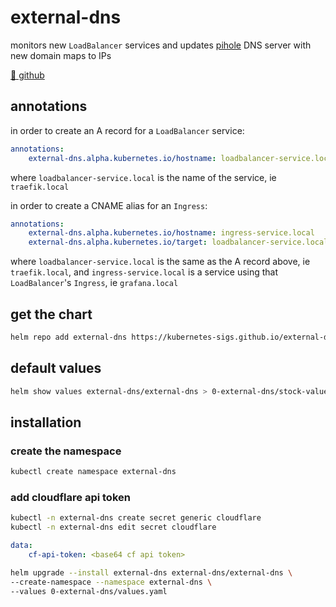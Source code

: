 # external-dns

monitors new `LoadBalancer` services and updates [pihole](0-pihole/pihole.md) DNS server with new domain maps to IPs

[🔗 github](https://github.com/kubernetes-sigs/external-dns#status-of-providers)

## annotations

in order to create an A record for a `LoadBalancer` service:

```yaml
annotations:
    external-dns.alpha.kubernetes.io/hostname: loadbalancer-service.local    
```

where `loadbalancer-service.local` is the name of the service, ie `traefik.local`

in order to create a CNAME alias for an `Ingress`:

```yaml
annotations:
    external-dns.alpha.kubernetes.io/hostname: ingress-service.local
    external-dns.alpha.kubernetes.io/target: loadbalancer-service.local
```

where `loadbalancer-service.local` is the same as the A record above, ie `traefik.local`, and `ingress-service.local` is a service using that `LoadBalancer`'s `Ingress`, ie `grafana.local`

## get the chart

```bash
helm repo add external-dns https://kubernetes-sigs.github.io/external-dns/
```

## default values
```bash
helm show values external-dns/external-dns > 0-external-dns/stock-values.yaml
```

## installation

### create the namespace

```bash
kubectl create namespace external-dns
```

### add cloudflare api token

```bash
kubectl -n external-dns create secret generic cloudflare
kubectl -n external-dns edit secret cloudflare
```

```yaml
data:
    cf-api-token: <base64 cf api token>
```

```bash
helm upgrade --install external-dns external-dns/external-dns \
--create-namespace --namespace external-dns \
--values 0-external-dns/values.yaml
```
